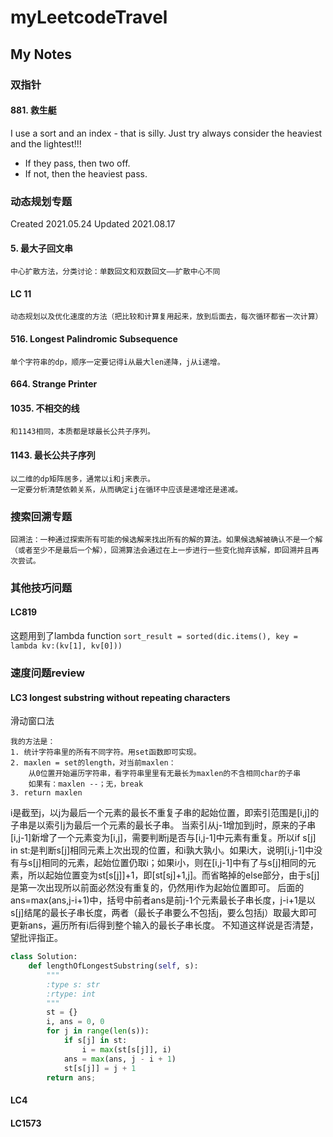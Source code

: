 # myLeetcodeTravel


## My Notes

### 双指针
#### 881. 救生艇
I use a sort and an index - that is silly. 
Just try always consider the heaviest and the lightest!!! 
- If they pass, then two off. 
- If not, then the heaviest pass.

### 动态规划专题
Created 2021.05.24
Updated 2021.08.17



#### 5. 最大子回文串
    中心扩散方法，分类讨论：单数回文和双数回文——扩散中心不同
    

#### LC 11
    动态规划以及优化速度的方法（把比较和计算复用起来，放到后面去，每次循环都省一次计算）

#### 516. Longest Palindromic Subsequence
    单个字符串的dp，顺序一定要记得i从最大len递降，j从i递增。

#### 664. Strange Printer
#### 1035. 不相交的线

    和1143相同，本质都是球最长公共子序列。

#### 1143. 最长公共子序列

    以二维的dp矩阵居多，通常以i和j来表示。
    一定要分析清楚依赖关系，从而确定ij在循环中应该是递增还是递减。

### 搜索回溯专题
    回溯法：一种通过探索所有可能的候选解来找出所有的解的算法。如果候选解被确认不是一个解（或者至少不是最后一个解），回溯算法会通过在上一步进行一些变化抛弃该解，即回溯并且再次尝试。


### 其他技巧问题
#### LC819

这题用到了lambda function
`sort_result = sorted(dic.items(), key = lambda kv:(kv[1], kv[0]))`


### 速度问题review
#### LC3 longest substring without repeating characters
滑动窗口法
```
我的方法是：
1. 统计字符串里的所有不同字符。用set函数即可实现。
2. maxlen = set的length，对当前maxlen：
    从0位置开始遍历字符串，看字符串里里有无最长为maxlen的不含相同char的子串
    如果有：maxlen --；无，break
3. return maxlen
```

i是截至j，以j为最后一个元素的最长不重复子串的起始位置，即索引范围是[i,j]的子串是以索引j为最后一个元素的最长子串。 当索引从j-1增加到j时，原来的子串[i,j-1]新增了一个元素变为[i,j]，需要判断j是否与[i,j-1]中元素有重复。所以if s[j] in st:是判断s[j]相同元素上次出现的位置，和i孰大孰小。如果i大，说明[i,j-1]中没有与s[j]相同的元素，起始位置仍取i；如果i小，则在[i,j-1]中有了与s[j]相同的元素，所以起始位置变为st[s[j]]+1，即[st[sj]+1,j]。而省略掉的else部分，由于s[j]是第一次出现所以前面必然没有重复的，仍然用i作为起始位置即可。 后面的ans=max(ans,j-i+1)中，括号中前者ans是前j-1个元素最长子串长度，j-i+1是以s[j]结尾的最长子串长度，两者（最长子串要么不包括j，要么包括j）取最大即可更新ans，遍历所有i后得到整个输入的最长子串长度。 不知道这样说是否清楚，望批评指正。


    
``` python
class Solution:
    def lengthOfLongestSubstring(self, s):
        """
        :type s: str
        :rtype: int
        """
        st = {}
        i, ans = 0, 0
        for j in range(len(s)):
            if s[j] in st:
                i = max(st[s[j]], i)
            ans = max(ans, j - i + 1)
            st[s[j]] = j + 1
        return ans;
```

#### LC4
#### LC1573


